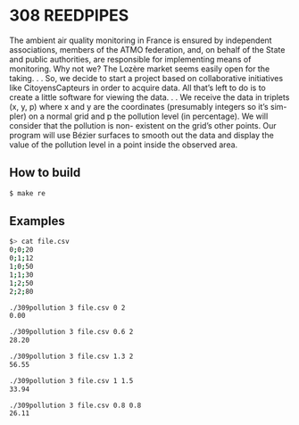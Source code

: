# 308 REEDPIPES
The ambient air quality monitoring in France is ensured by independent associations, members of the ATMO federation, and, on behalf of the State and public authorities, are responsible for implementing means of monitoring.
Why not we? The Lozère market seems easily open for the taking. . .
So, we decide to start a project based on collaborative initiatives like CitoyensCapteurs in order to acquire data. All that’s left to do is to create a little software for viewing the data. . .
We receive the data in triplets (x, y, p) where x and y are the coordinates (presumably integers so it’s sim- pler) on a normal grid and p the pollution level (in percentage). We will consider that the pollution is non- existent on the grid’s other points.
Our program will use Bézier surfaces to smooth out the data and display the value of the pollution level in a point inside the observed area.
## How to build
```sh
$ make re
```

## Examples
```sh
$> cat file.csv
0;0;20
0;1;12
1;0;50
1;1;30
1;2;50
2;2;80
```

```sh
./309pollution 3 file.csv 0 2
0.00
```

```sh
./309pollution 3 file.csv 0.6 2
28.20
```

```sh
./309pollution 3 file.csv 1.3 2
56.55
```

```sh
./309pollution 3 file.csv 1 1.5
33.94
```

```sh
./309pollution 3 file.csv 0.8 0.8
26.11
```
